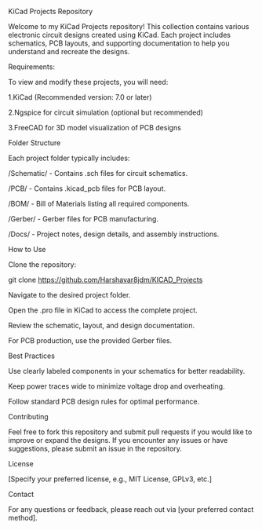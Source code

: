 KiCad Projects Repository

Welcome to my KiCad Projects repository! This collection contains various electronic circuit designs created using KiCad. Each project includes schematics, PCB layouts, and supporting documentation to help you understand and recreate the designs.

Requirements:

  To view and modify these projects, you will need:

  1.KiCad (Recommended version: 7.0 or later)

  2.Ngspice for circuit simulation (optional but recommended)

  3.FreeCAD for 3D model visualization of PCB designs

Folder Structure

Each project folder typically includes:

/Schematic/ - Contains .sch files for circuit schematics.

/PCB/ - Contains .kicad_pcb files for PCB layout.

/BOM/ - Bill of Materials listing all required components.

/Gerber/ - Gerber files for PCB manufacturing.

/Docs/ - Project notes, design details, and assembly instructions.

How to Use

Clone the repository:

git clone https://github.com/Harshavar8jdm/KICAD_Projects

Navigate to the desired project folder.

Open the .pro file in KiCad to access the complete project.

Review the schematic, layout, and design documentation.

For PCB production, use the provided Gerber files.

Best Practices

Use clearly labeled components in your schematics for better readability.

Keep power traces wide to minimize voltage drop and overheating.

Follow standard PCB design rules for optimal performance.

Contributing

Feel free to fork this repository and submit pull requests if you would like to improve or expand the designs. If you encounter any issues or have suggestions, please submit an issue in the repository.

License

[Specify your preferred license, e.g., MIT License, GPLv3, etc.]

Contact

For any questions or feedback, please reach out via [your preferred contact method].

